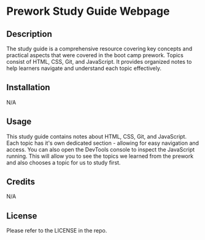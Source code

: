 # Prework Study Guide Webpage

## Description

The study guide is a comprehensive resource covering key concepts and practical aspects that were covered in the boot camp prework. Topics consist of HTML, CSS, Git, and JavaScript. It provides organized notes to help learners navigate and understand each topic effectively.

## Installation

N/A

## Usage

This study guide contains notes about HTML, CSS, Git, and JavaScript. Each topic has it's own dedicated section - allowing for easy navigation and access. You can also open the DevTools console to inspect the JavaScript running. This will allow you to see the topics we learned from the prework and also chooses a topic for us to study first.

## Credits

N/A

## License

Please refer to the LICENSE in the repo.
